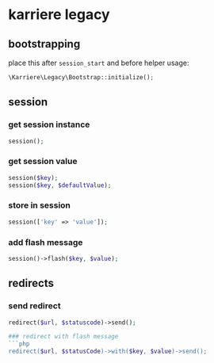 # karriere legacy

## bootstrapping
place this after `session_start` and before helper usage:
```php
\Karriere\Legacy\Bootstrap::initialize();
```

## session

### get session instance
```php
session();
```

### get session value
```php
session($key);
session($key, $defaultValue);
```

### store in session
```php
session(['key' => 'value']);
```

### add flash message
```php
session()->flash($key, $value);
```

## redirects

### send redirect
```php
redirect($url, $statuscode)->send();

### redirect with flash message
```php
redirect($url, $statusCode)->with($key, $value)->send();
```
